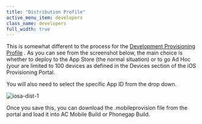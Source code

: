 ```yaml
---
title: "Distribution Profile"
active_menu_item: developers
class_name: developers
full_width: true
---
```



This is somewhat different to the process for the [Development Provisioning Profile](../setting-up-for-development/create-a-provisioning-profile) . As you can see from the screenshot below, the main choice is whether to deploy to the App Store (the normal situation) or to go Ad Hoc (your are limited to 100 devices as defined in the Devices section of the iOS Provisioning Portal.

You will also need to select the specific App ID from the drop down.

![iosa-dist-1](/img/docs/iosa-dist-1.zoom68.png)

Once you save this, you can download the .mobileprovision file from the portal and load it into AC Mobile Build or Phonegap Build.

